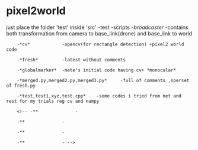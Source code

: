 # pixel2world


just place the folder 'test' inside 'src'
-test
    -scripts 
        -*broadcaster*   -contains both transformation from camera to base_link(drone) and base_link to world

        -*cv*            -opencv(for rectangle detection) +pixel2 world code 

        -*fresh*         -latest without comments

        -*globalmarker*  -mete's initial code having cv+ *monocular*

        -*merged.py,merged2.py,merged3.py*     -full of comments ,sperset of fresh.py

        -*test,test1,xyz,test.cpp*    -some codes i tried from net and rest for my trials reg cv and numpy

        <!-- -**              -

        -**              -

        -**              -

        -**              - -->
